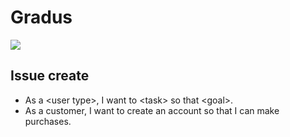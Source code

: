 # Gradus
<a href="https://zenhub.com"><img src="https://raw.githubusercontent.com/ZenHubIO/support/master/zenhub-badge.png"></a>

## Issue create
- As a \<user type\>, I want to \<task\> so that \<goal\>.
- As a customer, I want to create an account so that I can make purchases.
